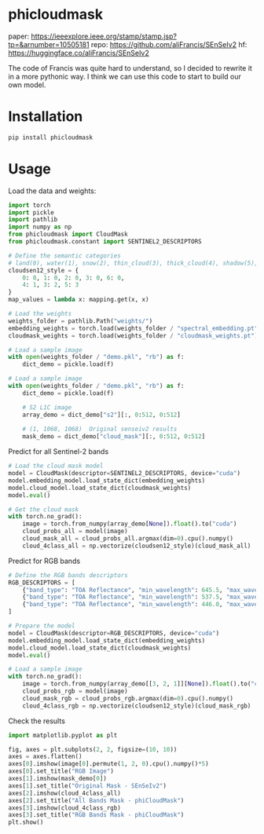 # phicloudmask

paper: https://ieeexplore.ieee.org/stamp/stamp.jsp?tp=&arnumber=10505181
repo: https://github.com/aliFrancis/SEnSeIv2
hf: https://huggingface.co/aliFrancis/SEnSeIv2


The code of Francis was quite hard to understand, so I decided to rewrite it in a more pythonic way. I think we can use this code to start to build our own model.

# Installation

```bash
pip install phicloudmask
```

# Usage

Load the data and weights:

```python
import torch
import pickle
import pathlib
import numpy as np
from phicloudmask import CloudMask
from phicloudmask.constant import SENTINEL2_DESCRIPTORS

# Define the semantic categories
# land(0), water(1), snow(2), thin_cloud(3), thick_cloud(4), shadow(5), no_data(6)
cloudsen12_style = {
    0: 0, 1: 0, 2: 0, 3: 0, 6: 0,
    4: 1, 3: 2, 5: 3
}
map_values = lambda x: mapping.get(x, x)

# Load the weights
weights_folder = pathlib.Path("weights/")
embedding_weights = torch.load(weights_folder / "spectral_embedding.pt")
cloudmask_weights = torch.load(weights_folder / "cloudmask_weights.pt")

# Load a sample image
with open(weights_folder / "demo.pkl", "rb") as f:
    dict_demo = pickle.load(f)

# Load a sample image
with open(weights_folder / "demo.pkl", "rb") as f:
    dict_demo = pickle.load(f)

    # S2 L1C image
    array_demo = dict_demo["s2"][:, 0:512, 0:512]
    
    # (1, 1068, 1068)  Original senseiv2 results
    mask_demo = dict_demo["cloud_mask"][:, 0:512, 0:512]
```

Predict for all Sentinel-2 bands

```python
# Load the cloud mask model
model = CloudMask(descriptor=SENTINEL2_DESCRIPTORS, device="cuda")
model.embedding_model.load_state_dict(embedding_weights)
model.cloud_model.load_state_dict(cloudmask_weights)
model.eval()

# Get the cloud mask
with torch.no_grad():
    image = torch.from_numpy(array_demo[None]).float().to("cuda")
    cloud_probs_all = model(image)
    cloud_mask_all = cloud_probs_all.argmax(dim=0).cpu().numpy()
    cloud_4class_all = np.vectorize(cloudsen12_style)(cloud_mask_all)
```

Predict for RGB bands


```python
# Define the RGB bands descriptors
RGB_DESCRIPTORS = [
    {"band_type": "TOA Reflectance", "min_wavelength": 645.5, "max_wavelength": 684.5},
    {"band_type": "TOA Reflectance", "min_wavelength": 537.5, "max_wavelength": 582.5},
    {"band_type": "TOA Reflectance", "min_wavelength": 446.0, "max_wavelength": 542.0},
]

# Prepare the model
model = CloudMask(descriptor=RGB_DESCRIPTORS, device="cuda")
model.embedding_model.load_state_dict(embedding_weights)
model.cloud_model.load_state_dict(cloudmask_weights)
model.eval()

# Load a sample image
with torch.no_grad():
    image = torch.from_numpy(array_demo[[3, 2, 1]][None]).float().to("cuda")
    cloud_probs_rgb = model(image)
    cloud_mask_rgb = cloud_probs_rgb.argmax(dim=0).cpu().numpy()
    cloud_4class_rgb = np.vectorize(cloudsen12_style)(cloud_mask_rgb)
```

Check the results

```python
import matplotlib.pyplot as plt

fig, axes = plt.subplots(2, 2, figsize=(10, 10))
axes = axes.flatten()
axes[0].imshow(image[0].permute(1, 2, 0).cpu().numpy()*5)
axes[0].set_title("RGB Image")
axes[1].imshow(mask_demo[0])
axes[1].set_title("Original Mask - SEnSeIv2")
axes[2].imshow(cloud_4class_all)
axes[2].set_title("All Bands Mask - phiCloudMask")
axes[3].imshow(cloud_4class_rgb)
axes[3].set_title("RGB Bands Mask - phiCloudMask")
plt.show()
```

